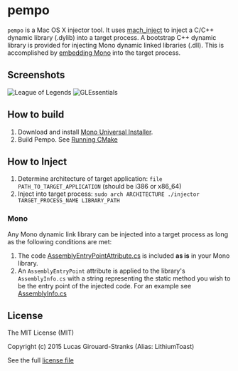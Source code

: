 # pempo

```pempo``` is a Mac OS X injector tool. It uses [mach_inject](https://github.com/rentzsch/mach_inject) to inject a C/C++ dynamic library (.dylib) into a target process. A bootstrap C++ dynamic library is provided for injecting Mono dynamic linked libraries (.dll). This is accomplished by [embedding Mono](http://www.mono-project.com/docs/advanced/embedding/) into the target process.

## Screenshots

![League of Legends](/screenshots/leagueoflegends.png?raw=true "League of Legends")
![GLEssentials](/screenshots/GLEssentials.png?raw=true "GLEssentials")

## How to build
1. Download and install [Mono Universal Installer](http://www.mono-project.com/download/).
2. Build Pempo. See [Running CMake](http://www.cmake.org/runningcmake/)

## How to Inject

1. Determine architecture of target application: ```file PATH_TO_TARGET_APPLICATION``` (should be i386 or x86_64)
2. Inject into target process: ```sudo arch ARCHITECTURE ./injector TARGET_PROCESS_NAME LIBRARY_PATH```

### Mono

Any Mono dynamic link library can be injected into a target process as long as the following conditions are met:

1. The code [AssemblyEntryPointAttribute.cs](src/MonoTestLibrary/MonoTestLibrary/AssemblyEntryPointAttribute.cs) is included **as is** in your Mono library. 
2. An ```AssemblyEntryPoint``` attribute is applied to the library's ```AssemblyInfo.cs``` with a string representing the static method you wish to be the entry point of the injected code. For an example see [AssemblyInfo.cs](src/MonoTestLibrary/MonoTestLibrary/Properties/AssemblyInfo.cs)

## License

The MIT License (MIT)

Copyright (c) 2015 Lucas Girouard-Stranks (Alias: LithiumToast)

See the full [license file](LICENSE)
